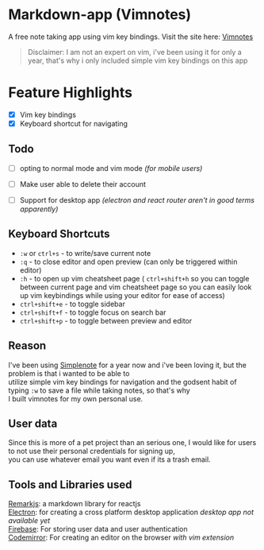 # Markdown-app (Vimnotes)
A free note taking app using vim key bindings.
Visit the site here: [Vimnotes](https://vimnotes.vercel.app/)
> Disclaimer: I am not an expert on vim, i've been using it for only a year, that's why i only included simple vim key bindings on this app

# Feature Highlights  
- [x] Vim key bindings
- [x] Keyboard shortcut for navigating 

## Todo
- [ ] opting to normal mode and vim mode *(for mobile users)*
- [ ] Make user able to delete their account  
- [ ] Support for desktop app *(electron and react router aren't in good terms apparently)*


## Keyboard Shortcuts

- `:w`  or  `ctrl+s` - to write/save current note
- `:q`  - to close editor and open preview (can only be triggered within editor)
- `:h` - to open up vim cheatsheet page ( `ctrl+shift+h` so you can toggle between current page and vim cheatsheet page so you can easily look up vim keybindings while using your editor for ease of access)
- `ctrl+shift+e` - to toggle sidebar  
- `ctrl+shift+f` - to toggle focus on search bar
- `ctrl+shift+p` - to toggle between preview and editor


## Reason
I've been using [Simplenote](https://simplenote.com/) for a year now and i've been loving it, but the problem is that i wanted to be able to  
utilize simple vim key bindings for navigation and the godsent habit of typing `:w` to save a file while taking notes, so that's why  
I built vimnotes for my own personal use.

## User data
Since this is more of a pet project than an serious one, I would like for users to not use their personal credentials for signing up,  
you can use whatever email you want even if its a trash email.


## Tools and Libraries used
[Remarkjs](https://github.com/remarkjs/react-markdown#what-is-this): a markdown library for reactjs  
[Electron](https://www.electronjs.org/): for creating a cross platform desktop application *desktop app not available yet*  
[Firebase](https://firebase.google.com/): For storing user data and user authentication  
[Codemirror](https://uiwjs.github.io/react-codemirror/): For creating an editor on the browser *with vim extension*
